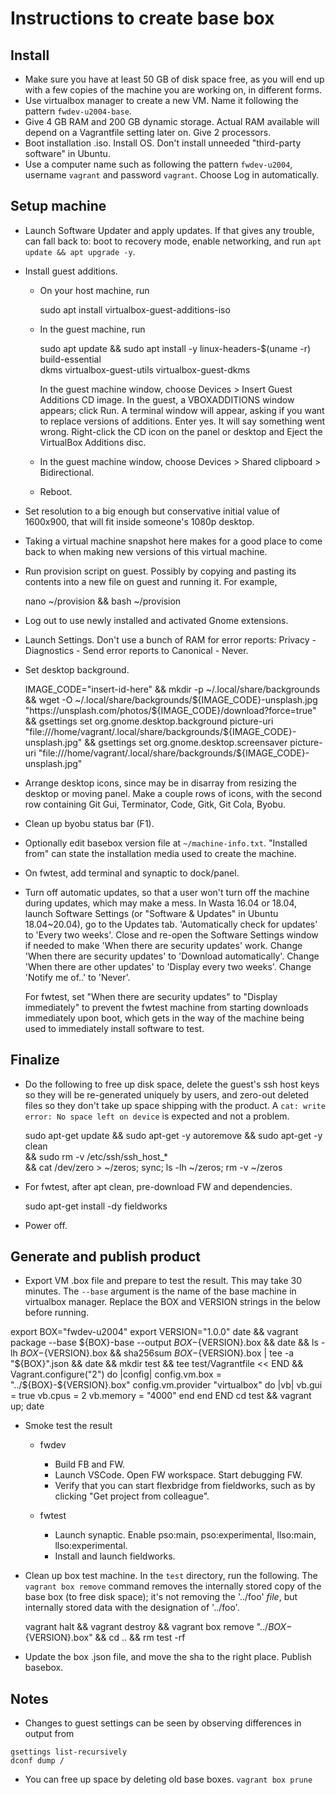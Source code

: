 # Instructions to create base box

## Install

* Make sure you have at least 50 GB of disk space free, as you will end up with a few
  copies of the machine you are working on, in different forms.
* Use virtualbox manager to create a new VM. Name it following the pattern `fwdev-u2004-base`.
* Give 4 GB RAM and 200 GB dynamic storage. Actual RAM available will depend on a
  Vagrantfile setting later on. Give 2 processors.
* Boot installation .iso. Install OS. Don't install unneeded "third-party software" in Ubuntu.
* Use a computer name such as following the pattern `fwdev-u2004`, 
  username `vagrant` and password `vagrant`. Choose Log in automatically.

## Setup machine

* Launch Software Updater and apply updates. If that gives any trouble, can fall back to:
  boot to recovery mode, enable networking, and run `apt update && apt upgrade -y`.

* Install guest additions.

  * On your host machine, run

    sudo apt install virtualbox-guest-additions-iso

  * In the guest machine, run

    sudo apt update && sudo apt install -y linux-headers-$(uname -r) build-essential \
      dkms virtualbox-guest-utils virtualbox-guest-dkms

    In the guest machine window, choose Devices > Insert Guest Additions CD image. In the
    guest, a VBOXADDITIONS window appears; click Run. A terminal window will appear,
    asking if you want to replace versions of additions. Enter yes. It will say something
    went wrong. Right-click the CD icon on the panel or desktop and Eject the VirtualBox
    Additions disc.

  * In the guest machine window, choose Devices > Shared clipboard > Bidirectional.

  * Reboot.

* Set resolution to a big enough but conservative initial value of 1600x900, that will fit
  inside someone's 1080p desktop.

* Taking a virtual machine snapshot here makes for a good place to come back to when making
  new versions of this virtual machine.

* Run provision script on guest. Possibly by copying and pasting its contents into a new
  file on guest and running it. For example,

  nano ~/provision && bash ~/provision

* Log out to use newly installed and activated Gnome extensions.

* Launch Settings. Don't use a bunch of RAM for error reports:
  Privacy - Diagnostics - Send error reports to Canonical - Never.

* Set desktop background.

  IMAGE_CODE="insert-id-here" &&
  mkdir -p ~/.local/share/backgrounds &&
  wget -O ~/.local/share/backgrounds/${IMAGE_CODE}-unsplash.jpg "https://unsplash.com/photos/${IMAGE_CODE}/download?force=true" &&
  gsettings set org.gnome.desktop.background picture-uri "file:///home/vagrant/.local/share/backgrounds/${IMAGE_CODE}-unsplash.jpg" &&
  gsettings set org.gnome.desktop.screensaver picture-uri "file:///home/vagrant/.local/share/backgrounds/${IMAGE_CODE}-unsplash.jpg"

* Arrange desktop icons, since may be in disarray from resizing the desktop or moving panel.
  Make a couple rows of icons, with the second row containing Git Gui, Terminator, Code, Gitk, Git Cola, Byobu.

* Clean up byobu status bar (F1).

* Optionally edit basebox version file at `~/machine-info.txt`. "Installed from" can state
  the installation media used to create the machine.

* On fwtest, add terminal and synaptic to dock/panel.

* Turn off automatic updates, so that a user won't turn off the machine during updates, which may make a mess. In Wasta 16.04 or 18.04, launch Software Settings (or "Software & Updates" in Ubuntu 18.04~20.04), go to the Updates tab. 'Automatically check for updates' to 'Every two weeks'. Close and re-open the Software Settings window if needed to make 'When there are security updates' work. Change 'When there are security updates' to 'Download automatically'. Change 'When there are other updates' to 'Display every two weeks'. Change 'Notify me of..' to 'Never'.

  For fwtest, set "When there are security updates" to "Display immediately" to prevent the fwtest machine from starting downloads immediately upon boot, which gets in the way of the machine being used to immediately install software to test.

## Finalize

* Do the following to free up disk space, delete the guest's ssh host keys so they will be
  re-generated uniquely by users, and zero-out deleted files so they don't take up space
  shipping with the product. A `cat: write error: No space left on device` is expected and
  not a problem.

  sudo apt-get update && sudo apt-get -y autoremove && sudo apt-get -y clean \
    && sudo rm -v /etc/ssh/ssh_host_* \
    && cat /dev/zero > ~/zeros; sync; ls -lh ~/zeros; rm -v ~/zeros

* For fwtest, after apt clean, pre-download FW and dependencies.

  sudo apt-get install -dy fieldworks

* Power off.

## Generate and publish product

* Export VM .box file and prepare to test the result. This may take 30 minutes.
  The `--base` argument is the name of the base machine in virtualbox manager. Replace
  the BOX and VERSION strings in the below before running.

export BOX="fwdev-u2004"
export VERSION="1.0.0"
date && vagrant package --base ${BOX}-base --output ${BOX}-${VERSION}.box &&
  date && ls -lh ${BOX}-${VERSION}.box &&
  sha256sum ${BOX}-${VERSION}.box | tee -a "${BOX}".json &&
  date && mkdir test && tee test/Vagrantfile << END &&
Vagrant.configure("2") do |config|
  config.vm.box = "../${BOX}-${VERSION}.box"
  config.vm.provider "virtualbox" do |vb|
    vb.gui = true
    vb.cpus = 2
    vb.memory = "4000"
  end
end
END
cd test && vagrant up; date

* Smoke test the result

  - fwdev

    - Build FB and FW.
    - Launch VSCode. Open FW workspace. Start debugging FW.
    - Verify that you can start flexbridge from fieldworks, such as by clicking "Get project from colleague".

  - fwtest

    - Launch synaptic. Enable pso:main, pso:experimental, llso:main, llso:experimental. 
    - Install and launch fieldworks.

* Clean up box test machine. In the `test` directory, run the following.
  The `vagrant box remove` command removes the internally stored copy of the base box
  (to free disk space); it's not removing the '../foo' _file_, but internally stored data
  with the designation of '../foo'.

  vagrant halt && vagrant destroy && vagrant box remove "../${BOX}-${VERSION}.box" && cd .. && rm test -rf

* Update the box .json file, and move the sha to the right place. Publish basebox.

## Notes

* Changes to guest settings can be seen by observing differences in output from
```
gsettings list-recursively
dconf dump /
```

* You can free up space by deleting old base boxes. `vagrant box prune`
